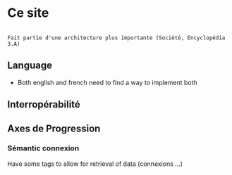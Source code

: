 # Ce site

```{note}

Fait partie d'une architecture plus importante (Société, Encyclopédia 3.A)

```

## Language

- Both english and french need to find a way to implement both


## Interropérabilité


## Axes de Progression

### Sémantic connexion

Have some tags to allow for retrieval of data (connexions ...)